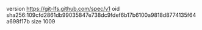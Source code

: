version https://git-lfs.github.com/spec/v1
oid sha256:109cfd2861db99035847e738dc9fdef6b17b6100a9818d8774135f64a698f17b
size 1009
